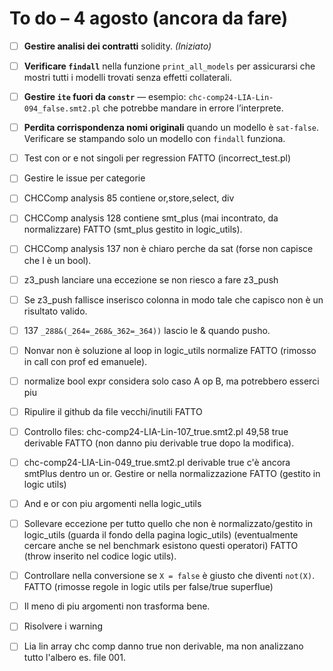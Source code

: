# To do – 4 agosto (ancora da fare)

- [ ] **Gestire analisi dei contratti** solidity. *(Iniziato)*
- [ ] **Verificare `findall`** nella funzione `print_all_models` per assicurarsi che mostri tutti i modelli trovati senza effetti collaterali.
- [ ] **Gestire `ite` fuori da `constr`** — esempio: `chc-comp24-LIA-Lin-094_false.smt2.pl` che potrebbe mandare in errore l’interprete.
- [ ] **Perdita corrispondenza nomi originali** quando un modello è `sat-false`. Verificare se stampando solo un modello con `findall` funziona.
- [ ] Test con or e not singoli per regression FATTO (incorrect_test.pl)
- [ ] Gestire le issue per categorie
- [ ] CHCComp analysis 85 contiene or,store,select, div
- [ ] CHCComp analysis 128 contiene smt_plus (mai incontrato, da normalizzare) FATTO (smt_plus gestito in logic_utils).
- [ ] CHCComp analysis 137 non è chiaro perche da sat (forse non capisce che I è un bool).
- [ ] z3_push lanciare una eccezione se non riesco a fare z3_push
- [ ] Se z3_push fallisce inserisco colonna in modo tale che capisco non è un risultato valido.
- [ ] 137 `_288&(_264=_268&_362=_364))` lascio le & quando pusho.
- [ ] Nonvar non è soluzione al loop in logic_utils normalize FATTO (rimosso in call con prof ed emanuele).
- [ ] normalize bool expr considera solo caso A op B, ma potrebbero esserci piu
- [ ] Ripulire il github da file vecchi/inutili FATTO
- [ ] Controllo files: chc-comp24-LIA-Lin-107_true.smt2.pl 49,58 true derivable FATTO (non danno piu derivable true dopo la modifica).
- [ ] chc-comp24-LIA-Lin-049_true.smt2.pl derivable true c'è ancora smtPlus dentro un or. Gestire or nella normalizzazione FATTO (gestito in logic utils)
- [ ] And e or con piu argomenti nella logic_utils
- [ ] Sollevare eccezione per tutto quello che non è normalizzato/gestito in logic_utils (guarda il fondo della pagina logic_utils) (eventualmente cercare anche se nel benchmark esistono questi operatori) FATTO (throw inserito nel codice logic utils).
- [ ] Controllare nella conversione se `X = false` è giusto che diventi `not(X)`. FATTO (rimosse regole in logic utils per false/true superflue) 
- [ ] Il meno di piu argomenti non trasforma bene.
- [ ] Risolvere i warning
- [ ] Lia lin array chc comp danno true non derivable, ma non analizzano tutto l'albero es. file 001.

